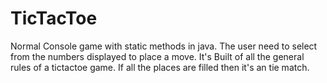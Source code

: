 # TicTacToe
Normal Console game with static methods in java.
The user need to select from the numbers displayed to place a move.
It's Built of all the general rules of a tictactoe game.
If all the places are filled then it's an tie match.
